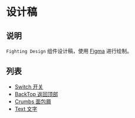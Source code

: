 # 设计稿

## 说明

`Fighting Design` 组件设计稿，使用 [Figma](https://www.figma.com/) 进行绘制。

## 列表

- [Switch 开关](https://www.figma.com/file/c9m9TsJrN1OKKFPBo897DI/Switch-%E5%BC%80%E5%85%B3?node-id=0%3A1)
- [BackTop 返回顶部](https://www.figma.com/file/3MF1lkgpW3mMzgRCngpP5C/backTop-%E8%BF%94%E5%9B%9E%E9%A1%B6%E9%83%A8)
- [Crumbs 面包屑](https://www.figma.com/file/xkjPUkMNbhFAVOu90OhKih/Crumbs-%E9%9D%A2%E5%8C%85%E5%B1%91)
- [Text 文字](https://www.figma.com/file/nuO4OGVafIWkPL4IzU3sXf/Text-%E6%96%87%E5%AD%97?node-id=0%3A1)
